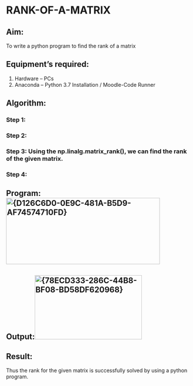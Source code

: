 # RANK-OF-A-MATRIX
## Aim:
To write a python program to find the rank of a matrix
## Equipment’s required:
1. 	Hardware – PCs
2. 	Anaconda – Python 3.7 Installation / Moodle-Code Runner
## Algorithm:
### Step 1: 
### Step 2: 
### Step 3: Using the np.linalg.matrix_rank(), we can find the rank of the given matrix.
### Step 4: 
## Program:<img width="419" height="181" alt="{D126C6D0-0E9C-481A-B5D9-AF74574710FD}" src="https://github.com/user-attachments/assets/09b22df4-4f0e-42ca-a0ed-05bc778f6fba" />

## Output:<img width="292" height="175" alt="{78ECD333-286C-44B8-BF08-BD58DF620968}" src="https://github.com/user-attachments/assets/454b6a69-37b9-4253-8dc4-fb8eacca5d3b" />

## Result:
Thus the rank for the given matrix is successfully solved by  using a python program.

